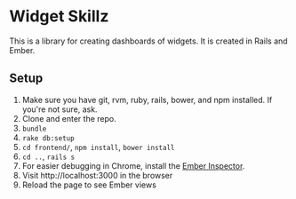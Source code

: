 Widget Skillz
=============

This is a library for creating dashboards of widgets. It is created in Rails and Ember.

Setup
-----
1. Make sure you have git, rvm, ruby, rails, bower, and npm installed. If you're not sure, ask.
1. Clone and enter the repo.
1. `bundle`
1. `rake db:setup`
1. `cd frontend/`, `npm install`, `bower install`
1. `cd ..`, `rails s`
1. For easier debugging in Chrome, install the [Ember Inspector](https://chrome.google.com/webstore/detail/ember-inspector/bmdblncegkenkacieihfhpjfppoconhi).
1. Visit http://localhost:3000 in the browser
1. Reload the page to see Ember views
